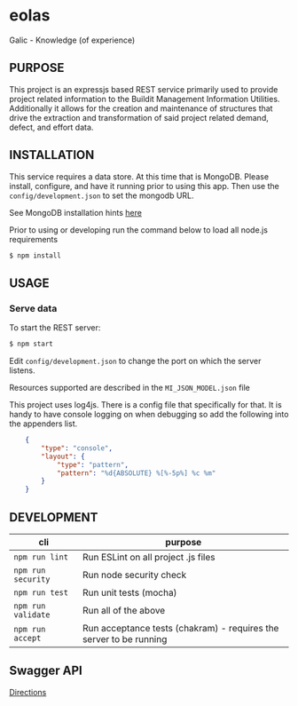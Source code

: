 # eolas
Galic - Knowledge (of experience)

## PURPOSE

This project is an expressjs based REST service primarily used to provide project related information to the Buildit Management Information Utilities.  Additionally it allows for the creation and maintenance of structures that drive the extraction and transformation of said project related demand, defect, and effort data.

## INSTALLATION

This service requires a data store. At this time that is MongoDB.
Please install, configure, and have it running prior to using this app.
Then use the `config/development.json` to set the mongodb URL.

See MongoDB installation hints [here](mongodb.md "Mongo DB installtion instructions")

Prior to using or developing run the command below to load all node.js requirements

```sh
$ npm install
```

## USAGE

### Serve data
To start the REST server:
```sh
$ npm start
```

Edit `config/development.json` to change the port on which the server listens.

Resources supported are described in the `MI_JSON_MODEL.json` file

This project uses log4js.  There is a config file that specifically for that.
It is handy to have console logging on when debugging so add the following into the appenders list.
```json
	{
		"type": "console",
		"layout": {
			"type": "pattern",
			"pattern": "%d{ABSOLUTE} %[%-5p%] %c %m"
		}
	}
```
## DEVELOPMENT

| cli                 | purpose                                                             |
|---------------------|---------------------------------------------------------------------|
| `npm run lint`      | Run ESLint on all project .js files                                 |
| `npm run security`  | Run node security check                                             |
| `npm run test`      | Run unit tests (mocha)                                              |
| `npm run validate`  | Run all of the above                                                |
| `npm run accept`    | Run acceptance tests (chakram) - requires the server to be running  |

## Swagger API
[Directions](swagger.md "Swagger documentation generation")

